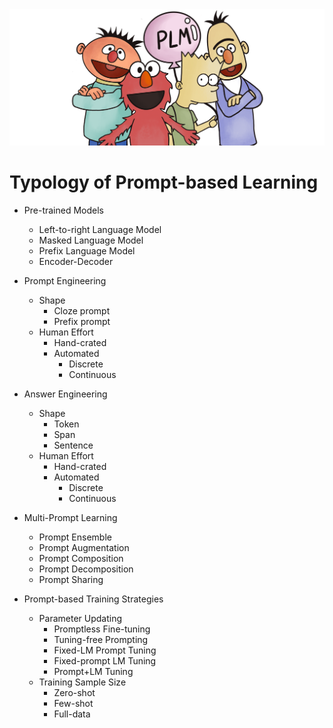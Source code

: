 
  <img src="./fig/bg.png" width="800" class="center">


# Typology of Prompt-based Learning
* Pre-trained Models
  * Left-to-right Language Model
  * Masked Language Model
  * Prefix Language Model
  * Encoder-Decoder
* Prompt Engineering
  * Shape
    * Cloze prompt
    * Prefix prompt
  * Human Effort
    * Hand-crated
    * Automated
        - Discrete
        - Continuous
* Answer Engineering
  * Shape
    * Token
    * Span
    * Sentence
  * Human Effort
    * Hand-crated
    * Automated
        - Discrete
        - Continuous   
    
* Multi-Prompt Learning
  * Prompt Ensemble
  * Prompt Augmentation
  * Prompt Composition
  * Prompt Decomposition
  * Prompt Sharing
    
* Prompt-based Training Strategies
  * Parameter Updating
    * Promptless Fine-tuning
    * Tuning-free Prompting
    * Fixed-LM Prompt Tuning
    * Fixed-prompt LM Tuning
    * Prompt+LM Tuning
  * Training Sample Size
    * Zero-shot
    * Few-shot
    * Full-data